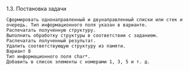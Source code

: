 1.3. Постановка задачи

	Сформировать однонаправленный и двунаправленный списки или стек и очередь. Тип информационного поля указан в варианте.
	Распечатать полученную структуру.
	Выполнить обработку структуры в соответствии с заданием.
	Распечатать полученный результат.
	Удалить соответствующую структуру из памяти.
	Вариант 8 
	Тип информационного поля char*. 
	Добавить в список элементы с номерами 1, 3, 5 и т. д.
